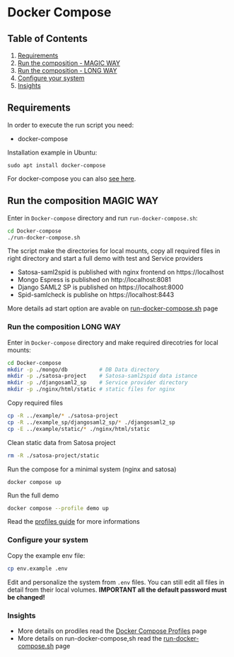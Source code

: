 # Docker Compose

## Table of Contents

1. [Requirements](#requirements)
2. [Run the composition - MAGIC WAY](#run-the-composition-magic-way)
3. [Run the composition - LONG WAY](#run-the-composition-long-way)
4. [Configure your system](#configure-your-system)
5. [Insights](#Insights)

## Requirements

In order to execute the run script you need:

* docker-compose

Installation example in Ubuntu:

```
sudo apt install docker-compose
```

For docker-compose you can also [see here](https://docs.docker.com/compose/install/other/).

## Run the composition MAGIC WAY

Enter in `Docker-compose` directory and run `run-docker-compose.sh`:
```bash
cd Docker-compose
./run-docker-compose.sh
```
The script make the directories for local mounts, copy all required files in right directory and start a full demo with test and Service providers

* Satosa-saml2spid is published with nginx frontend on https://localhost
* Mongo Espress is published on http://localhost:8081
* Django SAML2 SP is published on https://localhost:8000
* Spid-samlcheck is publishe on https://localhost:8443

More details ad start option are avable on [run-docker-compose.sh](../docs/run-docker-compose.sh.md) page

### Run the composition LONG WAY

Enter in `Docker-compose` directory and make required direcotries for local mounts:
```bash
cd Docker-compose
mkdir -p ./mongo/db          # DB Data directory
mkdir -p ./satosa-project    # Satosa-saml2spid data istance
mkdir -p ./djangosaml2_sp    # Service provider directory
mkdir -p ./nginx/html/static # static files for nginx
```

Copy required files
```bash
cp -R ../example/* ./satosa-project
cp -R ../example_sp/djangosaml2_sp/* ./djangosaml2_sp
cp -E ../example/static/* ./nginx/html/static
```

Clean static data from Satosa project
```bash
rm -R ./satosa-project/static
```

Run the compose for a minimal system (nginx and satosa)
```
docker compose up
```

Run the full demo
```bash
docker compose --profile demo up
```

Read the [profiles guide](../docs/docker_compose_profiles.md) for more informations 


### Configure your system
Copy the example env file:
```bash
cp env.example .env
```

Edit and personalize the system from `.env` files. You can still edit all files in detail from their local volumes.
**IMPORTANT all the default password must be changed!**

### Insights

* More details on prodiles read the [Docker Compose Profiles](../docs/docker_compose_profiles.md) page
* More details on run-docker-compose,sh read the [run-docker-compose.sh](../docs/run-docker-compose.sh.md) page
